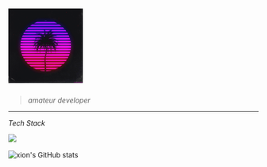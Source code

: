 # <img src="https://github.com/xion2664/xion2664/blob/main/original.gif" width="150px">

> *amateur developer*

___
<div>

*Tech Stack*

</div>
<img src="https://img.shields.io/badge/-3766AB?style=flat-square&logo=Python&logoColor=white"/>

![xion's GitHub stats](https://github-readme-stats.vercel.app/api?username=xion2664&theme=midnight-purple&show_icons=true)
